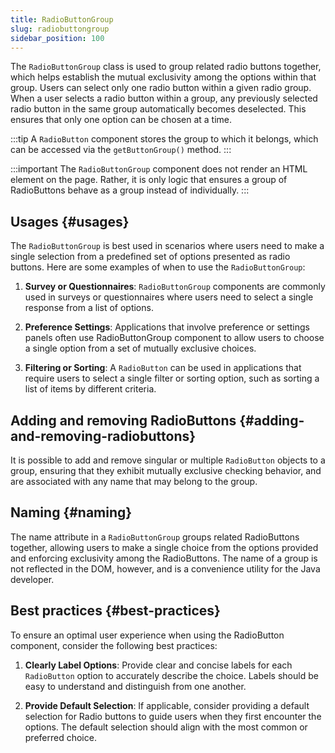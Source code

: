 ```yaml
---
title: RadioButtonGroup
slug: radiobuttongroup
sidebar_position: 100
---
```


<DocChip chip='since' label='23.01' />
<JavadocLink type="foundation" location="com/webforj/component/optioninput/RadioButtonGroup" top='true'/>

The `RadioButtonGroup` class is used to group related radio buttons together, which helps establish the mutual exclusivity among the options within that group. Users can select only one radio button within a given radio group. When a user selects a radio button within a group, any previously selected radio button in the same group automatically becomes deselected. This ensures that only one option can be chosen at a time.

:::tip
A `RadioButton` component stores the group to which it belongs, which can be accessed via the `getButtonGroup()` method.
:::

<ComponentDemo 
path='/webforj/radiobuttongroup?' 
javaE='https://raw.githubusercontent.com/webforj/webforj-documentation/refs/heads/main/src/main/java/com/webforj/samples/views/radiobutton/RadioButtonGroupView.java'
height="200px"
/>

:::important
The `RadioButtonGroup` component does not render an HTML element on the page. Rather, it is only
logic that ensures a group of RadioButtons behave as a group instead of individually.
:::

## Usages {#usages}

The `RadioButtonGroup` is best used in scenarios where users need to make a single selection from a predefined set of options presented as radio buttons. Here are some examples of when to use the `RadioButtonGroup`:

1. **Survey or Questionnaires**: `RadioButtonGroup` components are commonly used in surveys or questionnaires where users need to select a single response from a list of options.

2. **Preference Settings**: Applications that involve preference or settings panels often use RadioButtonGroup component to allow users to choose a single option from a set of mutually exclusive choices.

3. **Filtering or Sorting**: A `RadioButton` can be used in applications that require users to select a single filter or sorting option, such as sorting a list of items by different criteria.

<!-- vale off -->
## Adding and removing RadioButtons {#adding-and-removing-radiobuttons}
<!-- vale on -->

It is possible to add and remove singular or multiple `RadioButton` objects to a group, ensuring that they exhibit mutually exclusive checking behavior, and are associated with any name that may belong to the group.

## Naming {#naming}

The name attribute in a `RadioButtonGroup` groups related RadioButtons together, allowing users to make a single choice from the options provided and enforcing exclusivity among the RadioButtons. The name of a group is not reflected in the DOM, however, and is a convenience utility for the Java developer.

## Best practices {#best-practices}

To ensure an optimal user experience when using the RadioButton component, consider the following best practices:

1. **Clearly Label Options**: Provide clear and concise labels for each `RadioButton` option to accurately describe the choice. Labels should be easy to understand and distinguish from one another.

2. **Provide Default Selection**: If applicable, consider providing a default selection for Radio buttons to guide users when they first encounter the options. The default selection should align with the most common or preferred choice.
